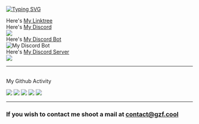 <!-- # Hi there, I'm [gzf!](http://gzf-linktree.great-site.net) 👋  -->

[![Typing SVG](https://readme-typing-svg.herokuapp.com/?duration=4000&lines=Hello+there%2C+I%27m+gzf)](http://gzf-linktree.great-site.net)

Here's [My Linktree](http://gzf-linktree.great-site.net)
<br>
Here's [My Discord](https://discord.com/users/https://discord.com/users/935053416877666304)
<br>
![](https://dcbadge.vercel.app/api/shield/935053416877666304)
<br>
Here's [My Discord Bot](https://discord.com/users/972866679220617297)
<br>
![My Discord Bot](https://dcbadge.vercel.app/api/shield/972866679220617297?bot=true)
<br>
Here's [My Discord Server](https://discord.gg/Hj9ekSwqrA)
<br>
[![](https://dcbadge.vercel.app/api/server/Hj9ekSwqrA)](https://discord.gg/Hj9ekSwqrA)
<br>
<hr>
<br>
My Github Activity
<br>

![](http://github-profile-summary-cards.vercel.app/api/cards/profile-details?username=Argzf&theme=discord_old_blurple)
![](http://github-profile-summary-cards.vercel.app/api/cards/repos-per-language?username=Argzf&theme=discord_old_blurple)
![](http://github-profile-summary-cards.vercel.app/api/cards/most-commit-language?username=Argzf&theme=discord_old_blurple)
![](http://github-profile-summary-cards.vercel.app/api/cards/stats?username=Argzf&theme=discord_old_blurple)
![](http://github-profile-summary-cards.vercel.app/api/cards/productive-time?username=Argzf&theme=discord_old_blurple&utcOffset=3)

<hr>

### If you wish to contact me shoot a mail at [contact@gzf.cool](mailto:contact@gzf.cool)
<!--
This is a ✨ _special_ ✨ repository because its `README.md` (this file) appears on your GitHub profile.

Here are some ideas to get you started:

- 🔭 I’m currently working on ...
- 🌱 I’m currently learning ...
- 👯 I’m looking to collaborate on ...
- 🤔 I’m looking for help with ...
- 💬 Ask me about ...
- 📫 How to reach me: ...
- 😄 Pronouns: ...
- ⚡ Fun fact: ...
-->
